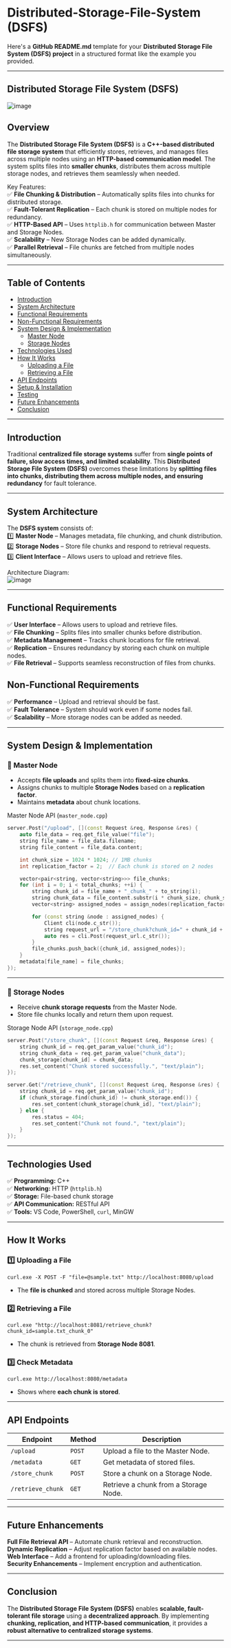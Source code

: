 # Distributed-Storage-File-System (DSFS)
Here's a **GitHub README.md** template for your **Distributed Storage File System (DSFS) project** in a structured format like the example you provided.  

---

## Distributed Storage File System (DSFS)  
![image](https://github.com/user-attachments/assets/e2788fae-62b3-4976-95a4-7526e9fc85cc)


## Overview  
The **Distributed Storage File System (DSFS)** is a **C++-based distributed file storage system** that efficiently stores, retrieves, and manages files across multiple nodes using an **HTTP-based communication model**. The system splits files into **smaller chunks**, distributes them across multiple storage nodes, and retrieves them seamlessly when needed.  

Key Features:  
✅ **File Chunking & Distribution** – Automatically splits files into chunks for distributed storage.  
✅ **Fault-Tolerant Replication** – Each chunk is stored on multiple nodes for redundancy.  
✅ **HTTP-Based API** – Uses `httplib.h` for communication between Master and Storage Nodes.  
✅ **Scalability** – New Storage Nodes can be added dynamically.  
✅ **Parallel Retrieval** – File chunks are fetched from multiple nodes simultaneously.  

---

## Table of Contents  
- [Introduction](#introduction)  
- [System Architecture](#system-architecture)  
- [Functional Requirements](#functional-requirements)  
- [Non-Functional Requirements](#non-functional-requirements)  
- [System Design & Implementation](#system-design--implementation)  
  - [Master Node](#master-node)  
  - [Storage Nodes](#storage-nodes)  
- [Technologies Used](#technologies-used)  
- [How It Works](#how-it-works)  
  - [Uploading a File](#uploading-a-file)  
  - [Retrieving a File](#retrieving-a-file)  
- [API Endpoints](#api-endpoints)  
- [Setup & Installation](#setup--installation)  
- [Testing](#testing)  
- [Future Enhancements](#future-enhancements)  
- [Conclusion](#conclusion)  

---

## Introduction  
Traditional **centralized file storage systems** suffer from **single points of failure, slow access times, and limited scalability**. This **Distributed Storage File System (DSFS)** overcomes these limitations by **splitting files into chunks, distributing them across multiple nodes, and ensuring redundancy** for fault tolerance.  

---

## System Architecture  
The **DSFS system** consists of:  
1️⃣ **Master Node** – Manages metadata, file chunking, and chunk distribution.  
2️⃣ **Storage Nodes** – Store file chunks and respond to retrieval requests.  
3️⃣ **Client Interface** – Allows users to upload and retrieve files.  

Architecture Diagram:  
![image](https://github.com/user-attachments/assets/d5760c37-dff3-47e9-b4d9-a389329c0c2b)


---

## Functional Requirements  
✅ **User Interface** – Allows users to upload and retrieve files.  
✅ **File Chunking** – Splits files into smaller chunks before distribution.  
✅ **Metadata Management** – Tracks chunk locations for file retrieval.  
✅ **Replication** – Ensures redundancy by storing each chunk on multiple nodes.  
✅ **File Retrieval** – Supports seamless reconstruction of files from chunks.  

## Non-Functional Requirements  
✅ **Performance** – Upload and retrieval should be fast.  
✅ **Fault Tolerance** – System should work even if some nodes fail.  
✅ **Scalability** – More storage nodes can be added as needed.  

---

## System Design & Implementation  
### 🔹 Master Node  
- Accepts **file uploads** and splits them into **fixed-size chunks**.  
- Assigns chunks to multiple **Storage Nodes** based on a **replication factor**.  
- Maintains **metadata** about chunk locations.  

Master Node API (`master_node.cpp`) 
```cpp
server.Post("/upload", [](const Request &req, Response &res) {
    auto file_data = req.get_file_value("file");
    string file_name = file_data.filename;
    string file_content = file_data.content;

    int chunk_size = 1024 * 1024; // 1MB chunks
    int replication_factor = 2;  // Each chunk is stored on 2 nodes

    vector<pair<string, vector<string>>> file_chunks;
    for (int i = 0; i < total_chunks; ++i) {
        string chunk_id = file_name + "_chunk_" + to_string(i);
        string chunk_data = file_content.substr(i * chunk_size, chunk_size);
        vector<string> assigned_nodes = assign_nodes(replication_factor);

        for (const string &node : assigned_nodes) {
            Client cli(node.c_str());
            string request_url = "/store_chunk?chunk_id=" + chunk_id + "&chunk_data=" + chunk_data;
            auto res = cli.Post(request_url.c_str());
        }
        file_chunks.push_back({chunk_id, assigned_nodes});
    }
    metadata[file_name] = file_chunks;
});
```

---

### 🔹 Storage Nodes  
- Receive **chunk storage requests** from the Master Node.  
- Store file chunks locally and return them upon request.  

Storage Node API (`storage_node.cpp`) 
```cpp
server.Post("/store_chunk", [](const Request &req, Response &res) {
    string chunk_id = req.get_param_value("chunk_id");
    string chunk_data = req.get_param_value("chunk_data");
    chunk_storage[chunk_id] = chunk_data;
    res.set_content("Chunk stored successfully.", "text/plain");
});

server.Get("/retrieve_chunk", [](const Request &req, Response &res) {
    string chunk_id = req.get_param_value("chunk_id");
    if (chunk_storage.find(chunk_id) != chunk_storage.end()) {
        res.set_content(chunk_storage[chunk_id], "text/plain");
    } else {
        res.status = 404;
        res.set_content("Chunk not found.", "text/plain");
    }
});
```

---

## Technologies Used
✅ **Programming:** C++  
✅ **Networking:** HTTP (`httplib.h`)  
✅ **Storage:** File-based chunk storage  
✅ **API Communication:** RESTful API  
✅ **Tools:** VS Code, PowerShell, `curl`, MinGW  

---

## How It Works
### 1️⃣ Uploading a File
```
curl.exe -X POST -F "file=@sample.txt" http://localhost:8080/upload
```
- The **file is chunked** and stored across multiple Storage Nodes.

### 2️⃣ Retrieving a File
```
curl.exe "http://localhost:8081/retrieve_chunk?chunk_id=sample.txt_chunk_0"
```
- The chunk is retrieved from **Storage Node 8081**.

### 3️⃣ Check Metadata
```
curl.exe http://localhost:8080/metadata
```
- Shows where **each chunk is stored**.

---

## API Endpoints
| **Endpoint** | **Method** | **Description** |
|-------------|-----------|----------------|
| `/upload` | `POST` | Upload a file to the Master Node. |
| `/metadata` | `GET` | Get metadata of stored files. |
| `/store_chunk` | `POST` | Store a chunk on a Storage Node. |
| `/retrieve_chunk` | `GET` | Retrieve a chunk from a Storage Node. |

---

## Future Enhancements
 **Full File Retrieval API** – Automate chunk retrieval and reconstruction.  
 **Dynamic Replication** – Adjust replication factor based on available nodes.  
 **Web Interface** – Add a frontend for uploading/downloading files.  
 **Security Enhancements** – Implement encryption and authentication.  

---

## Conclusion
The **Distributed Storage File System (DSFS)** enables **scalable, fault-tolerant file storage** using a **decentralized approach**. By implementing **chunking, replication, and HTTP-based communication**, it provides a **robust alternative to centralized storage systems**.

---



